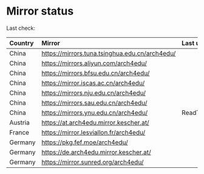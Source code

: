 <script src="./time.js"></script>
# Mirror status
Last check: <script type="text/javascript">localize(1690511499.6321192);</script>

|Country|Mirror|Last update|
|:------|:-----|:----------|
|China|https://mirrors.tuna.tsinghua.edu.cn/arch4edu/|<script type="text/javascript">localize(1690482713);</script>|
|China|https://mirrors.aliyun.com/arch4edu/|<script type="text/javascript">localize(1690439531);</script>|
|China|https://mirrors.bfsu.edu.cn/arch4edu/|<script type="text/javascript">localize(1690439531);</script>|
|China|https://mirror.iscas.ac.cn/arch4edu/|<script type="text/javascript">localize(1690482713);</script>|
|China|https://mirrors.nju.edu.cn/arch4edu/|<script type="text/javascript">localize(1690439531);</script>|
|China|https://mirrors.sau.edu.cn/arch4edu/|<script type="text/javascript">localize(1690482713);</script>|
|China|https://mirrors.ynu.edu.cn/arch4edu/|ReadTimeout|
|Austria|https://at.arch4edu.mirror.kescher.at/|<script type="text/javascript">localize(1690482713);</script>|
|France|https://mirror.lesviallon.fr/arch4edu/|<script type="text/javascript">localize(1689402753);</script>|
|Germany|https://pkg.fef.moe/arch4edu/|<script type="text/javascript">localize(1690482713);</script>|
|Germany|https://de.arch4edu.mirror.kescher.at/|<script type="text/javascript">localize(1690482713);</script>|
|Germany|https://mirror.sunred.org/arch4edu/|<script type="text/javascript">localize(1690482713);</script>|

<script src="./tablefilter/tablefilter.js"></script>
<script src="./table.js"></script>
